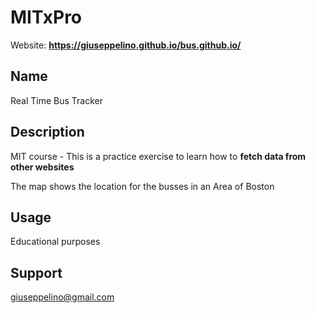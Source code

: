 # MITxPro
Website: **https://giuseppelino.github.io/bus.github.io/**

## Name  
Real Time Bus Tracker

## Description  
MIT course - This is a practice exercise to learn how to **fetch data from other websites**

The map shows the location for the busses in an Area of Boston

## Usage
Educational purposes

## Support
giuseppelino@gmail.com
